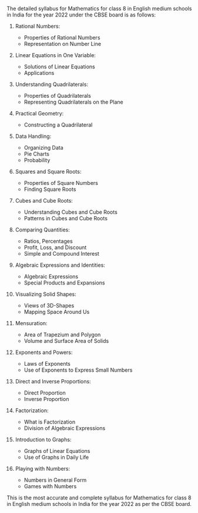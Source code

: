 The detailed syllabus for Mathematics for class 8 in English medium schools in India for the year 2022 under the CBSE board is as follows:

1. Rational Numbers:
   - Properties of Rational Numbers
   - Representation on Number Line

2. Linear Equations in One Variable:
   - Solutions of Linear Equations
   - Applications

3. Understanding Quadrilaterals:
   - Properties of Quadrilaterals
   - Representing Quadrilaterals on the Plane

4. Practical Geometry:
   - Constructing a Quadrilateral

5. Data Handling:
   - Organizing Data
   - Pie Charts
   - Probability

6. Squares and Square Roots:
   - Properties of Square Numbers
   - Finding Square Roots

7. Cubes and Cube Roots:
   - Understanding Cubes and Cube Roots
   - Patterns in Cubes and Cube Roots

8. Comparing Quantities:
   - Ratios, Percentages
   - Profit, Loss, and Discount
   - Simple and Compound Interest

9. Algebraic Expressions and Identities:
   - Algebraic Expressions
   - Special Products and Expansions

10. Visualizing Solid Shapes:
    - Views of 3D-Shapes
    - Mapping Space Around Us

11. Mensuration:
    - Area of Trapezium and Polygon
    - Volume and Surface Area of Solids

12. Exponents and Powers:
    - Laws of Exponents
    - Use of Exponents to Express Small Numbers

13. Direct and Inverse Proportions:
    - Direct Proportion
    - Inverse Proportion

14. Factorization:
    - What is Factorization
    - Division of Algebraic Expressions

15. Introduction to Graphs:
    - Graphs of Linear Equations
    - Use of Graphs in Daily Life

16. Playing with Numbers:
    - Numbers in General Form
    - Games with Numbers

This is the most accurate and complete syllabus for Mathematics for class 8 in English medium schools in India for the year 2022 as per the CBSE board.